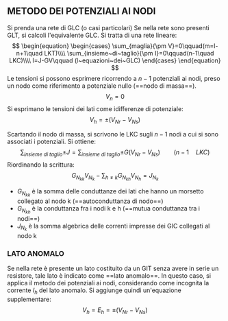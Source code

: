 ## METODO DEI POTENZIALI AI NODI
Si prenda una rete di GLC (o casi particolari)
Se nella rete sono presenti GLT, si calcoli l'equivalente GLC.
Si tratta di una rete lineare:
$$
\begin{equation}
\begin{cases}
	\sum_{maglia}{\pm V}=0\qquad(m=l-n+1\quad LKT)\\\\
	\sum_{insieme~di~taglio}{\pm I}=0\qquad(n-1\quad LKC)\\\\
	I=J-GV\qquad (l~equazioni~dei~GLC)
\end{cases}
\end{equation}
$$
Le tensioni si possono esprimere ricorrendo a $n-1$ potenziali ai nodi, preso un nodo come riferimento a potenziale nullo (==nodo di massa==).
$$V_n=0$$
Si esprimano le tensioni dei lati come idifferenze di potenziale:
$$V_h=\pm(V_{Nr}-V_{Ns})$$

Scartando il nodo di massa, si scrivono le LKC sugli $n-1$ nodi a cui si sono associati i potenziali. Si ottiene:
$$\sum_{insieme~di~taglio}{\pm J}=\sum_{insieme~di~taglio}{\pm G(V_{Nr}-V_{Ns})}\qquad(n-1\quad LKC)$$
Riordinando la scrittura:
$$G_{N_{kk}}V_{N_k}-\sum_{h\neq k}{G_{N_{kh}}V_{N_h}}=J_{N_k}$$
- $G_{N_{kk}}$ è la somma delle conduttanze dei lati che hanno un morsetto collegato al nodo k (==autoconduttanza di nodo==)
- $G_{N_{kh}}$ è la conduttanza fra i nodi k e h (==mutua conduttanza tra i nodi==)
- $J_{N_k}$ è la somma algebrica delle correnti impresse dei GIC collegati al nodo k

### LATO ANOMALO
Se nella rete è presente un lato costituito da un GIT senza avere in serie un resistore, tale lato è indicato come ==lato anomalo==.
In questo caso, si applica il metodo dei potenziali ai nodi, considerando come incognita la corrente $I_h$ del lato anomalo.
Si aggiunge quindi un'equazione supplementare:
$$V_h=E_h=\pm(V_{Nr}-V_{Ns})$$